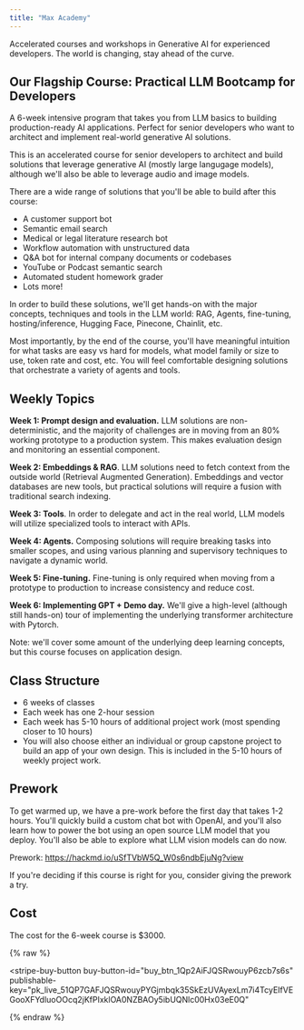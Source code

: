 ```yaml
---
title: "Max Academy"
---
```


Accelerated courses and workshops in Generative AI for experienced developers. The world is changing, stay ahead of the curve.

## Our Flagship Course: Practical LLM Bootcamp for Developers

A 6-week intensive program that takes you from LLM basics to building production-ready AI applications. Perfect for senior developers who want to architect and implement real-world generative AI solutions.

This is an accelerated course for senior developers to architect and build solutions that leverage generative AI (mostly large langugage models), although we'll also be able to leverage audio and image models.

There are a wide range of solutions that you'll be able to build after this course:

- A customer support bot
- Semantic email search
- Medical or legal literature research bot
- Workflow automation with unstructured data
- Q&A bot for internal company documents or codebases
- YouTube or Podcast semantic search
- Automated student homework grader
- Lots more!

In order to build these solutions, we'll get hands-on with the major concepts, techniques and tools in the LLM world: RAG, Agents, fine-tuning, hosting/inference, Hugging Face, Pinecone, Chainlit, etc.

Most importantly, by the end of the course, you'll have meaningful intuition for what tasks are easy vs hard for models, what model family or size to use, token rate and cost, etc. You will feel comfortable designing solutions that orchestrate a variety of agents and tools.

## Weekly Topics

**Week 1: Prompt design and evaluation.** LLM solutions are non-deterministic, and the majority of challenges are in moving from an 80% working prototype to a production system. This makes evaluation design and monitoring an essential component.

**Week 2: Embeddings & RAG**. LLM solutions need to fetch context from the outside world (Retrieval Augmented Generation). Embeddings and vector databases are new tools, but practical solutions will require a fusion with traditional search indexing.

**Week 3: Tools**. In order to delegate and act in the real world, LLM models will utilize specialized tools to interact with APIs.

**Week 4: Agents.** Composing solutions will require breaking tasks into smaller scopes, and using various planning and supervisory techniques to navigate a dynamic world.

**Week 5: Fine-tuning.** Fine-tuning is only required when moving from a prototype to production to increase consistency and reduce cost.

**Week 6: Implementing GPT + Demo day.** We'll give a high-level (although still hands-on) tour of implementing the underlying transformer architecture with Pytorch.

Note: we'll cover some amount of the underlying deep learning concepts, but this course focuses on application design.

## Class Structure

- 6 weeks of classes
- Each week has one 2-hour session
- Each week has 5-10 hours of additional project work (most spending closer to 10 hours)
- You will also choose either an individual or group capstone project to build an app of your own design. This is included in the 5-10 hours of weekly project work.

## Prework

To get warmed up, we have a pre-work before the first day that takes 1-2 hours. You'll quickly build a custom chat bot with OpenAI, and you'll also learn how to power the bot using an open source LLM model that you deploy. You'll also be able to explore what LLM vision models can do now. 

Prework: https://hackmd.io/uSfTVbW5Q_W0s6ndbEjuNg?view

If you're deciding if this course is right for you, consider giving the prework a try.

## Cost

The cost for the 6-week course is $3000.

{% raw %}
<script async
  src="https://js.stripe.com/v3/buy-button.js">
</script>

<stripe-buy-button
  buy-button-id="buy_btn_1Qp2AiFJQSRwouyP6zcb7s6s"
  publishable-key="pk_live_51QP7GAFJQSRwouyPYGjmbqk35SkEzUVAyexLm7i4TcyEIfVEGooXFYdluoOOcq2jKfPIxklOA0NZBAOy5ibUQNlc00Hx03eE0Q"
>
</stripe-buy-button>
{% endraw %}
